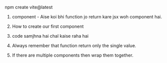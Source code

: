 npm create vite@latest

1. component - Aise koi bhi function jo return kare jsx woh component hai.

2. How to create our first component

3. code samjhna hai chal kaise raha hai 

4. Always remember that function return only the single value. 

5. If there are multiple components then wrap them together.

